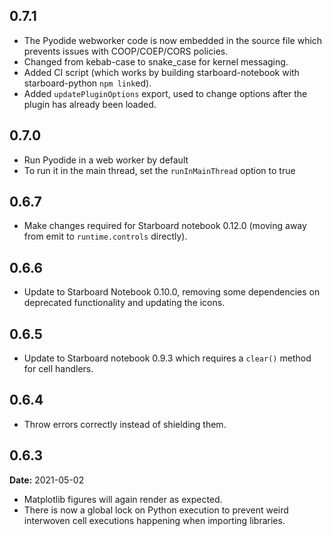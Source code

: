 ## 0.7.1
* The Pyodide webworker code is now embedded in the source file which prevents issues with COOP/COEP/CORS policies.
* Changed from kebab-case to snake_case for kernel messaging.
* Added CI script (which works by building starboard-notebook with starboard-python `npm link`ed).
* Added `updatePluginOptions` export, used to change options after the plugin has already been loaded.

## 0.7.0
* Run Pyodide in a web worker by default
* To run it in the main thread, set the `runInMainThread` option to true

## 0.6.7
* Make changes required for Starboard notebook 0.12.0 (moving away from emit to `runtime.controls` directly).

## 0.6.6
* Update to Starboard Notebook 0.10.0, removing some dependencies on deprecated functionality and updating the icons.

## 0.6.5
* Update to Starboard notebook 0.9.3 which requires a `clear()` method for cell handlers.

## 0.6.4
* Throw errors correctly instead of shielding them.

## 0.6.3
**Date:** 2021-05-02

* Matplotlib figures will again render as expected.
* There is now a global lock on Python execution to prevent weird interwoven cell executions happening when importing libraries.
